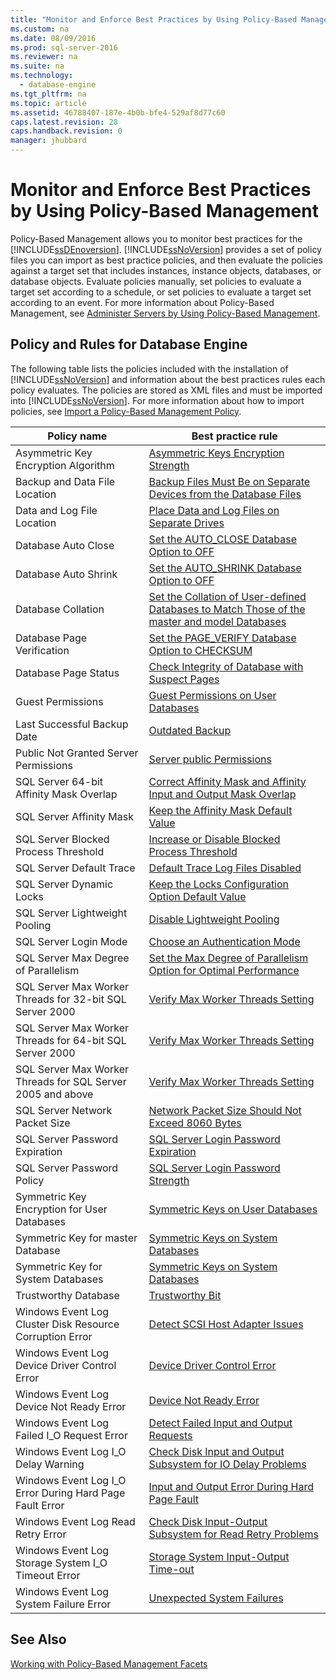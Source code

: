 ```yaml
---
title: "Monitor and Enforce Best Practices by Using Policy-Based Management"
ms.custom: na
ms.date: 08/09/2016
ms.prod: sql-server-2016
ms.reviewer: na
ms.suite: na
ms.technology: 
  - database-engine
ms.tgt_pltfrm: na
ms.topic: article
ms.assetid: 46788407-187e-4b0b-bfe4-529af8d77c60
caps.latest.revision: 28
caps.handback.revision: 0
manager: jhubbard
---
```

# Monitor and Enforce Best Practices by Using Policy-Based Management
Policy-Based Management allows you to monitor best practices for the [!INCLUDE[ssDEnoversion](../../Topics/TopicNameContainA/tokens/ssDEnoversion_md.md)]. [!INCLUDE[ssNoVersion](../../Topics/TopicNameContainA/tokens/ssNoVersion_md.md)] provides a set of policy files you can import as best practice policies, and then evaluate the policies against a target set that includes instances, instance objects, databases, or database objects. Evaluate policies manually, set policies to evaluate a target set according to a schedule, or set policies to evaluate a target set according to an event. For more information about Policy-Based Management, see [Administer Servers by Using Policy-Based Management](../../Topics/TopicNameNotContainA/Administer-Servers-by-Using-Policy-Based-Management.md).  
  
## Policy and Rules for Database Engine  
 The following table lists the policies included with the installation of [!INCLUDE[ssNoVersion](../../Topics/TopicNameContainA/tokens/ssNoVersion_md.md)] and information about the best practices rules each policy evaluates. The policies are stored as XML files and must be imported into [!INCLUDE[ssNoVersion](../../Topics/TopicNameContainA/tokens/ssNoVersion_md.md)]. For more information about how to import policies, see [Import a Policy-Based Management Policy](../../Topics/TopicNameContainA/Import-a-Policy-Based-Management-Policy.md).  
  
|Policy name|Best practice rule|  
|-----------------|------------------------|  
|Asymmetric Key Encryption Algorithm|[Asymmetric Keys Encryption Strength](../../Topics/TopicNameNotContainA/Asymmetric-Keys-Encryption-Strength.md)|  
|Backup and Data File Location|[Backup Files Must Be on Separate Devices from the Database Files](../../Topics/TopicNameNotContainA/Backup-Files-Must-Be-on-Separate-Devices-from-the-Database-Files.md)|  
|Data and Log File Location|[Place Data and Log Files on Separate Drives](../../Topics/TopicNameNotContainA/Place-Data-and-Log-Files-on-Separate-Drives.md)|  
|Database Auto Close|[Set the AUTO_CLOSE Database Option to OFF](../../Topics/TopicNameNotContainA/Set-the-AUTO_CLOSE-Database-Option-to-OFF.md)|  
|Database Auto Shrink|[Set the AUTO_SHRINK Database Option to OFF](../../Topics/TopicNameNotContainA/Set-the-AUTO_SHRINK-Database-Option-to-OFF.md)|  
|Database Collation|[Set the Collation of User-defined Databases to Match Those of the master and model Databases](../../Topics/TopicNameNotContainA/Set-the-Collation-of-User-defined-Databases-to-Match-Those-of-the-master-and-model-Databases.md)|  
|Database Page Verification|[Set the PAGE_VERIFY Database Option to CHECKSUM](../../Topics/TopicNameNotContainA/Set-the-PAGE_VERIFY-Database-Option-to-CHECKSUM.md)|  
|Database Page Status|[Check Integrity of Database with Suspect Pages](../../Topics/TopicNameNotContainA/Check-Integrity-of-Database-with-Suspect-Pages.md)|  
|Guest Permissions|[Guest Permissions on User Databases](../../Topics/TopicNameNotContainA/Guest-Permissions-on-User-Databases.md)|  
|Last Successful Backup Date|[Outdated Backup](../../Topics/TopicNameNotContainA/Outdated-Backup.md)|  
|Public Not Granted Server Permissions|[Server public Permissions](../../Topics/TopicNameNotContainA/Server-public-Permissions.md)|  
|SQL Server 64-bit Affinity Mask Overlap|[Correct Affinity Mask and Affinity Input and Output Mask Overlap](../../Topics/TopicNameNotContainA/Correct-Affinity-Mask-and-Affinity-Input-and-Output-Mask-Overlap.md)|  
|SQL Server Affinity Mask|[Keep the Affinity Mask Default Value](../../Topics/TopicNameNotContainA/Keep-the-Affinity-Mask-Default-Value.md)|  
|SQL Server Blocked Process Threshold|[Increase or Disable Blocked Process Threshold](../../Topics/TopicNameNotContainA/Increase-or-Disable-Blocked-Process-Threshold.md)|  
|SQL Server Default Trace|[Default Trace Log Files Disabled](../../Topics/TopicNameNotContainA/Default-Trace-Log-Files-Disabled.md)|  
|SQL Server Dynamic Locks|[Keep the Locks Configuration Option Default Value](../../Topics/TopicNameNotContainA/Keep-the-Locks-Configuration-Option-Default-Value.md)|  
|SQL Server Lightweight Pooling|[Disable Lightweight Pooling](../../Topics/TopicNameNotContainA/Disable-Lightweight-Pooling.md)|  
|SQL Server Login Mode|[Choose an Authentication Mode](../../Topics/TopicNameNotContainA/Choose-an-Authentication-Mode.md)|  
|SQL Server Max Degree of Parallelism|[Set the Max Degree of Parallelism Option for Optimal Performance](../../Topics/TopicNameNotContainA/Set-the-Max-Degree-of-Parallelism-Option-for-Optimal-Performance.md)|  
|SQL Server Max Worker Threads for 32-bit SQL Server 2000|[Verify Max Worker Threads Setting](../../Topics/TopicNameNotContainA/Verify-Max-Worker-Threads-Setting.md)|  
|SQL Server Max Worker Threads for 64-bit SQL Server 2000|[Verify Max Worker Threads Setting](../../Topics/TopicNameNotContainA/Verify-Max-Worker-Threads-Setting.md)|  
|SQL Server Max Worker Threads for SQL Server 2005 and above|[Verify Max Worker Threads Setting](../../Topics/TopicNameNotContainA/Verify-Max-Worker-Threads-Setting.md)|  
|SQL Server Network Packet Size|[Network Packet Size Should Not Exceed 8060 Bytes](../../Topics/TopicNameNotContainA/Network-Packet-Size-Should-Not-Exceed-8060-Bytes.md)|  
|SQL Server Password Expiration|[SQL Server Login Password Expiration](../../Topics/TopicNameNotContainA/SQL-Server-Login-Password-Expiration.md)|  
|SQL Server Password Policy|[SQL Server Login Password Strength](../../Topics/TopicNameNotContainA/SQL-Server-Login-Password-Strength.md)|  
|Symmetric Key Encryption for User Databases|[Symmetric Keys on User Databases](../../Topics/TopicNameNotContainA/Symmetric-Keys-on-User-Databases.md)|  
|Symmetric Key for master Database|[Symmetric Keys on System Databases](../../Topics/TopicNameNotContainA/Symmetric-Keys-on-System-Databases.md)|  
|Symmetric Key for System Databases|[Symmetric Keys on System Databases](../../Topics/TopicNameNotContainA/Symmetric-Keys-on-System-Databases.md)|  
|Trustworthy Database|[Trustworthy Bit](../../Topics/TopicNameNotContainA/Trustworthy-Bit.md)|  
|Windows Event Log Cluster Disk Resource Corruption Error|[Detect SCSI Host Adapter Issues](../../Topics/TopicNameNotContainA/Detect-SCSI-Host-Adapter-Issues.md)|  
|Windows Event Log Device Driver Control Error|[Device Driver Control Error](../../Topics/TopicNameNotContainA/Device-Driver-Control-Error.md)|  
|Windows Event Log Device Not Ready Error|[Device Not Ready Error](../../Topics/TopicNameNotContainA/Device-Not-Ready-Error.md)|  
|Windows Event Log Failed I_O Request Error|[Detect Failed Input and Output Requests](../../Topics/TopicNameNotContainA/Detect-Failed-Input-and-Output-Requests.md)|  
|Windows Event Log I_O Delay Warning|[Check Disk Input and Output Subsystem for IO Delay Problems](../../Topics/TopicNameNotContainA/Check-Disk-Input-and-Output-Subsystem-for-IO-Delay-Problems.md)|  
|Windows Event Log I_O Error During Hard Page Fault Error|[Input and Output Error During Hard Page Fault](../../Topics/TopicNameNotContainA/Input-and-Output-Error-During-Hard-Page-Fault.md)|  
|Windows Event Log Read Retry Error|[Check Disk Input-Output Subsystem for Read Retry Problems](../../Topics/TopicNameNotContainA/Check-Disk-Input-Output-Subsystem-for-Read-Retry-Problems.md)|  
|Windows Event Log Storage System I_O Timeout Error|[Storage System Input-Output Time-out](../../Topics/TopicNameNotContainA/Storage-System-Input-Output-Time-out.md)|  
|Windows Event Log System Failure Error|[Unexpected System Failures](../../Topics/TopicNameNotContainA/Unexpected-System-Failures.md)|  
  
## See Also  
 [Working with Policy-Based Management Facets](../../Topics/TopicNameNotContainA/Working-with-Policy-Based-Management-Facets.md)